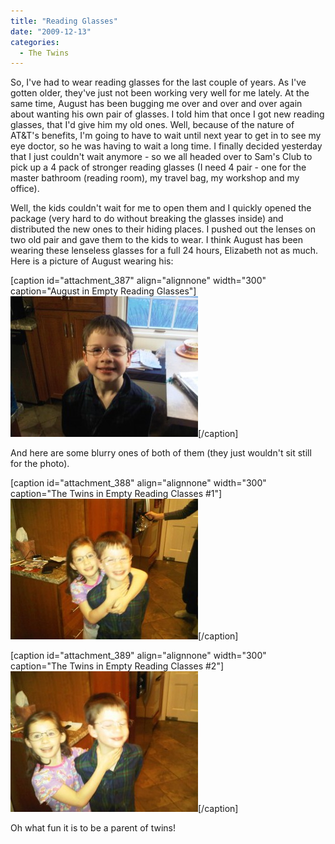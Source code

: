 ```yaml
---
title: "Reading Glasses"
date: "2009-12-13"
categories: 
  - The Twins
---
```


So, I've had to wear reading glasses for the last couple of years. As I've gotten older, they've just not been working very well for me lately. At the same time, August has been bugging me over and over and over again about wanting his own pair of glasses. I told him that once I got new reading glasses, that I'd give him my old ones. Well, because of the nature of AT&T's benefits, I'm going to have to wait until next year to get in to see my eye doctor, so he was having to wait a long time. I finally decided yesterday that I just couldn't wait anymore - so we all headed over to Sam's Club to pick up a 4 pack of stronger reading glasses (I need 4 pair - one for the master bathroom (reading room), my travel bag, my workshop and my office).

Well, the kids couldn't wait for me to open them and I quickly opened the package (very hard to do without breaking the glasses inside) and distributed the new ones to their hiding places. I pushed out the lenses on two old pair and gave them to the kids to wear. I think August has been wearing these lenseless glasses for a full 24 hours, Elizabeth not as much. Here is a picture of August wearing his:

\[caption id="attachment\_387" align="alignnone" width="300" caption="August in Empty Reading Glasses"\]![August in Empty Reading Glasses](images/IMG00003-20091213-0821-300x225.jpg "August in Empty Reading Glasses")\[/caption\]

And here are some blurry ones of both of them (they just wouldn't sit still for the photo).

\[caption id="attachment\_388" align="alignnone" width="300" caption="The Twins in Empty Reading Classes #1"\]![The Twins in Empty Reading Classes #1](images/IMG00005-20091213-0822-300x225.jpg "The Twins in Empty Reading Classes #1")\[/caption\]

\[caption id="attachment\_389" align="alignnone" width="300" caption="The Twins in Empty Reading Classes #2"\]![The Twins in Empty Reading Classes #2](images/IMG00004-20091213-0822-300x225.jpg "The Twins in Empty Reading Classes #2")\[/caption\]

Oh what fun it is to be a parent of twins!
